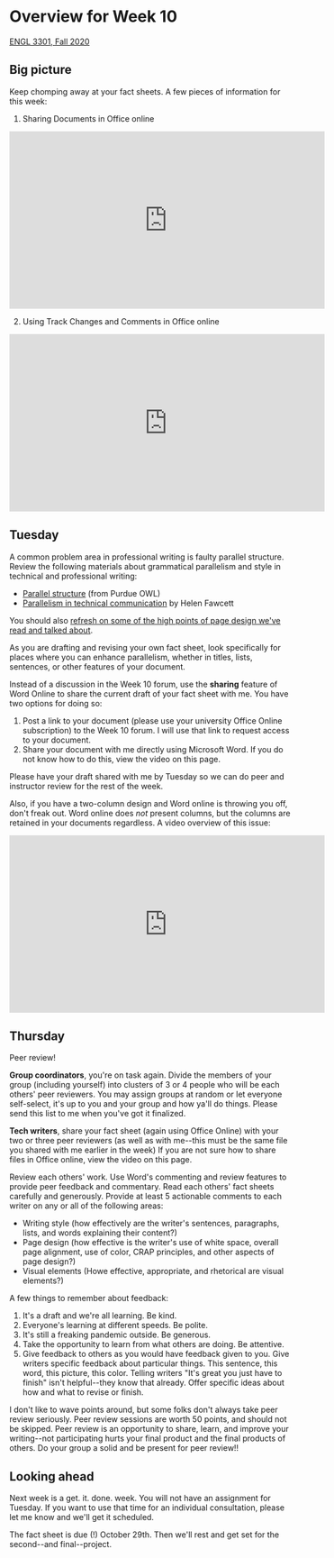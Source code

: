 # Overview for Week 10

[ENGL 3301, Fall 2020](../calendar.html)

## Big picture

Keep chomping away at your fact sheets. A few pieces of information for this week:

1. Sharing Documents in Office online

<iframe width="560" height="315" src="https://www.youtube.com/embed/ve1LI6ytrQk" frameborder="0" allow="accelerometer; autoplay; clipboard-write; encrypted-media; gyroscope; picture-in-picture" allowfullscreen></iframe>

2. Using Track Changes and Comments in Office online

<iframe width="560" height="315" src="https://www.youtube.com/embed/rv5R6jVmiBI" frameborder="0" allow="accelerometer; autoplay; clipboard-write; encrypted-media; gyroscope; picture-in-picture" allowfullscreen></iframe>

## Tuesday

A common problem area in professional writing is faulty parallel structure. Review the following materials about grammatical parallelism and style in technical and professional writing:

- [Parallel structure](https://owl.purdue.edu/owl/subject_specific_writing/professional_technical_writing/parallel_structure.html) (from Purdue OWL)
- [Parallelism in technical communication](https://helenfawcett.com/effective-rhetoric-effective-writing-parallelism-in-technical-communication/) by Helen Fawcett

You should also [refresh on some of the high points of page design we've read and talked about](https://alg.manifoldapp.org/read/open-technical-communication/section/b0b869d2-479c-44aa-b370-25b91e470c42).

As you are drafting and revising your own fact sheet, look specifically for places where you can enhance parallelism, whether in titles, lists, sentences, or other features of your document.

Instead of a discussion in the Week 10 forum, use the **sharing** feature of Word Online to share the current draft of your fact sheet with me. You have two options for doing so:

1. Post a link to your document (please use your university Office Online subscription) to the Week 10 forum. I will use that link to request access to your document.
2. Share your document with me directly using Microsoft Word. If you do not know how to do this, view the video on this page.

Please have your draft shared with me by Tuesday so we can do peer and instructor review for the rest of the week.

Also, if you have a two-column design and Word online is throwing you off, don't freak out. Word online does *not* present columns, but the columns are retained in your documents regardless. A video overview of this issue:

<iframe width="560" height="315" src="https://www.youtube.com/embed/575BUD1ycEs" frameborder="0" allow="accelerometer; autoplay; clipboard-write; encrypted-media; gyroscope; picture-in-picture" allowfullscreen></iframe>


## Thursday

Peer review!

**Group coordinators**, you're on task again. Divide the members of your group (including yourself) into clusters of 3 or 4 people who will be each others' peer reviewers. You may assign groups at random or let everyone self-select, it's up to you and your group and how ya'll do things. Please send this list to me when you've got it finalized.

**Tech writers**, share your fact sheet (again using Office Online) with your two or three peer reviewers (as well as with me--this must be the same file you shared with me earlier in the week) If you are not sure how to share files in Office online, view the video on this page.

Review each others' work. Use Word's commenting and review features to provide peer feedback and commentary. Read each others' fact sheets carefully and generously. Provide at least 5 actionable comments to each writer on any or all of the following areas:
- Writing style (how effectively are the writer's sentences, paragraphs, lists, and words explaining their content?)
- Page design (how effective is the writer's use of white space, overall page alignment, use of color, CRAP principles, and other aspects of page design?)
- Visual elements (Howe effective, appropriate, and rhetorical are visual elements?)

A few things to remember about feedback:
1. It's a draft and we're all learning. Be kind.
2. Everyone's learning at different speeds. Be polite.
3. It's still a freaking pandemic outside. Be generous.
4. Take the opportunity to learn from what others are doing. Be attentive.
5. Give feedback to others as you would have feedback given to you. Give writers specific feedback about particular things. This sentence, this word, this picture, this color. Telling writers "It's great you just have to finish" isn't helpful--they know that already. Offer specific ideas about how and what to revise or finish.

I don't like to wave points around, but some folks don't always take peer review seriously.  Peer review sessions are worth 50 points, and should not be skipped. Peer review is an opportunity to share, learn, and improve your writing--not participating hurts your final product and the final products of others. Do your group a solid and be present for peer review!!

## Looking ahead

Next week is a get. it. done. week. You will not have an assignment for Tuesday. If you want to use that time for an individual consultation, please let me know and we'll get it scheduled.

The fact sheet is due (!) October 29th. Then we'll rest and get set for the second--and final--project.
